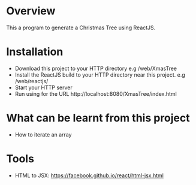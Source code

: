 # Overview
This a program to generate a Christmas Tree using ReactJS.

# Installation
- Download this project to your HTTP directory e.g /web/XmasTree
- Install the ReactJS build to your HTTP directory near this project. e.g /web/reactjs/
- Start your HTTP server
- Run using for the URL http://localhost:8080/XmasTree/index.html

# What can be learnt from this project
- How to iterate an array

# Tools
- HTML to JSX: https://facebook.github.io/react/html-jsx.html
